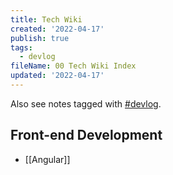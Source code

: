 ```yaml
---
title: Tech Wiki
created: '2022-04-17'
publish: true
tags:
  - devlog
fileName: 00 Tech Wiki Index
updated: '2022-04-17'
---
```


Also see notes tagged with <a href="/tags/#devlog" class="tag">#devlog</a>.


## Front-end Development

- [[Angular]]

